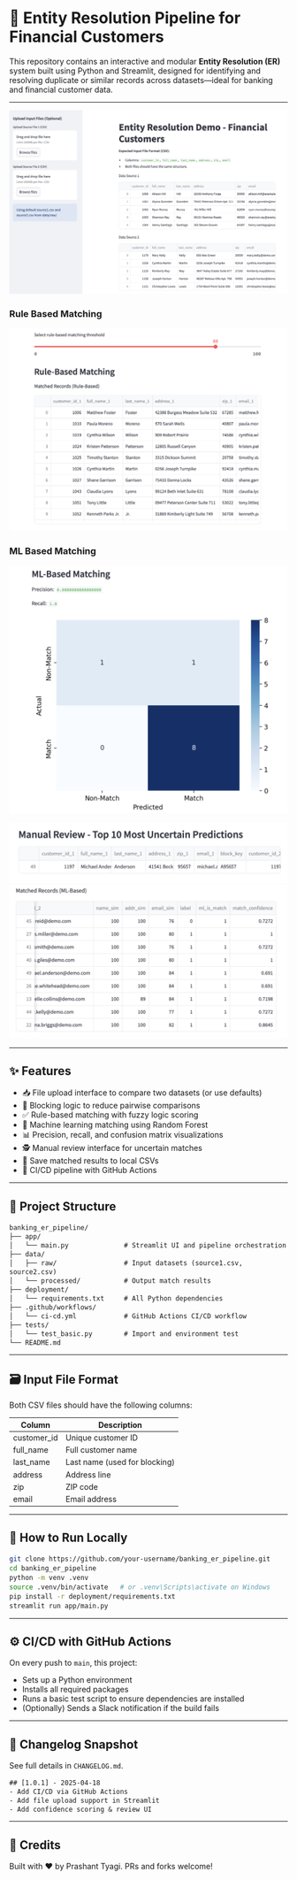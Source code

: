 # 🧠 Entity Resolution Pipeline for Financial Customers

This repository contains an interactive and modular **Entity Resolution (ER)** system built using Python and Streamlit, designed for identifying and resolving duplicate or similar records across datasets—ideal for banking and financial customer data.

---
![entity resolution](./img/er_demo_app.png)

### Rule Based Matching
![rule based matching](./img/rule_based_matching.png)

### ML Based Matching
![ml confusion matrix](./img/ml_based_matching_confusion_matrix.png)

![ml based top 10 uncertain](./img/ml_manual_review.png)
![ml based matching](./img/ml_based_matched_records.png)

---


## ✨ Features

- 📥 File upload interface to compare two datasets (or use defaults)
- 🧱 Blocking logic to reduce pairwise comparisons
- ✅ Rule-based matching with fuzzy logic scoring
- 🤖 Machine learning matching using Random Forest
- 📊 Precision, recall, and confusion matrix visualizations
- 🕵️ Manual review interface for uncertain matches
- 💾 Save matched results to local CSVs
- 🚀 CI/CD pipeline with GitHub Actions


---

## 📁 Project Structure

```
banking_er_pipeline/
├── app/
│   └── main.py              # Streamlit UI and pipeline orchestration
├── data/
│   ├── raw/                 # Input datasets (source1.csv, source2.csv)
│   └── processed/           # Output match results
├── deployment/
│   └── requirements.txt     # All Python dependencies
├── .github/workflows/
│   └── ci-cd.yml            # GitHub Actions CI/CD workflow
├── tests/
│   └── test_basic.py        # Import and environment test
└── README.md
```

---

## 🗃️ Input File Format

Both CSV files should have the following columns:

| Column       | Description                     |
|--------------|---------------------------------|
| customer_id  | Unique customer ID              |
| full_name    | Full customer name              |
| last_name    | Last name (used for blocking)   |
| address      | Address line                    |
| zip          | ZIP code                        |
| email        | Email address                   |

---

## 🚀 How to Run Locally

```bash
git clone https://github.com/your-username/banking_er_pipeline.git
cd banking_er_pipeline
python -m venv .venv
source .venv/bin/activate   # or .venv\Scripts\activate on Windows
pip install -r deployment/requirements.txt
streamlit run app/main.py
```

---

## ⚙️ CI/CD with GitHub Actions

On every push to `main`, this project:
- Sets up a Python environment
- Installs all required packages
- Runs a basic test script to ensure dependencies are installed
- (Optionally) Sends a Slack notification if the build fails

---

## 📅 Changelog Snapshot

See full details in `CHANGELOG.md`.

```
## [1.0.1] - 2025-04-18
- Add CI/CD via GitHub Actions
- Add file upload support in Streamlit
- Add confidence scoring & review UI
```

---

## 🙌 Credits

Built with ❤️ by Prashant Tyagi. PRs and forks welcome!


